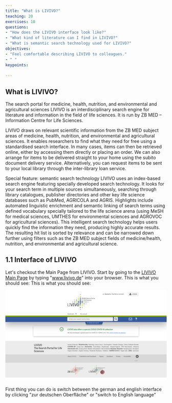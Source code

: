 ```yaml
---
title: "What is LIVIVO?"
teaching: 20
exercises: 10
questions:
- "How does the LIVIVO interface look like?"
- "What kind of literature can I find in LIVIVO?"
- "What is semantic search technology used for LIVIVO?"
objectives:
- "Feel comfortable describing LIVIVO to colleagues."
- " "
keypoints:

---
```


## What is LIVIVO?

The search portal for medicine, health, nutrition, and environmental and agricultural sciences
LIVIVO is an interdisciplinary search engine for literature and information in the field of life sciences. It is run by ZB MED – Information Centre for Life Sciences.

LIVIVO draws on relevant scientific information from the ZB MED subject areas of medicine, health, nutrition, and environmental and agricultural sciences. It enables researchers to find what they need for free using a standardised search interface.
In many cases, items can then be retrieved online, either by accessing them directly or placing an order. We can also arrange for items to be delivered straight to your home using the subito document delivery service. Alternatively, you can request items to be sent to your local library through the inter-library loan service.

Special feature: semantic search technology
LIVIVO uses an index-based search engine featuring specially developed search technology. It looks for your search term in multiple sources simultaneously, searching through library catalogues, publisher directories and other key life science databases such as PubMed, AGRICOLA and AGRIS. Highlights include automated linguistic enrichment and semantic linking of search terms using defined vocabulary specially tailored to the life science arena (using MeSH for medical sciences, UMTHES for environmental sciences and AGROVOC for agricultural sciences). This intelligent search technology helps users quickly find the information they need, producing highly accurate results. The resulting hit list is sorted by relevance and can be narrowed down further using filters such as the ZB MED subject fields of medicine/health, nutrition, and environmental and agricultural science.

## 1.1 Interface of LIVIVO

Let's checkout the Main Page from LIVIVO.
Start by going to the [LIVIVO Main Page](https://www.livivo.de/app) by typing "www.livivo.de" into your browser. This is what you should see:
This is what you should see:

![LIVIVO_Main_Page](../fig/LIVIVO_Main_Page.png)

First thing you can do is switch between the german and english interface by clicking "zur deutschen Oberfläche" or "switch to English language"
